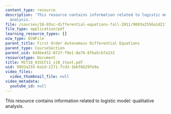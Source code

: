 ```yaml
---
content_type: resource
description: 'This resource contains information related to logistic model: qualitative
  analysis.'
file: /courses/18-03sc-differential-equations-fall-2011/9893a2556a1d21717cd31bbf6b29fe9a_MIT18_03SCF11_s10_1text.pdf
file_type: application/pdf
learning_resource_types: []
ocw_type: OCWFile
parent_title: First Order Autonomous Differential Equations
parent_type: CourseSection
parent_uid: 6d4be452-872f-f9e1-8e76-8fba5cb7a232
resourcetype: Document
title: MIT18_03SCF11_s10_1text.pdf
uid: 9893a255-6a1d-2171-7cd3-1bbf6b29fe9a
video_files:
  video_thumbnail_file: null
video_metadata:
  youtube_id: null
---
```

This resource contains information related to logistic model: qualitative analysis.